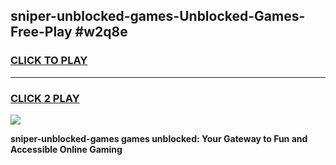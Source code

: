 
## sniper-unblocked-games-Unblocked-Games-Free-Play #w2q8e
<h3>
<a href="https://us.freeplayer.one?title=sniper-unblocked-games&ref=9M">CLICK TO PLAY</a></h3>
<hr>

<h3>
<a href="https://us.freeplayer.one?title=sniper-unblocked-games&ref=9M">CLICK 2 PLAY</a>
  
</h3>

<a href="https://us.freeplayer.one?title=sniper-unblocked-games&ref=9M"><img src="https://clearcache.store/games.png"></a>


**sniper-unblocked-games games unblocked: Your Gateway to Fun and Accessible Online Gaming**

